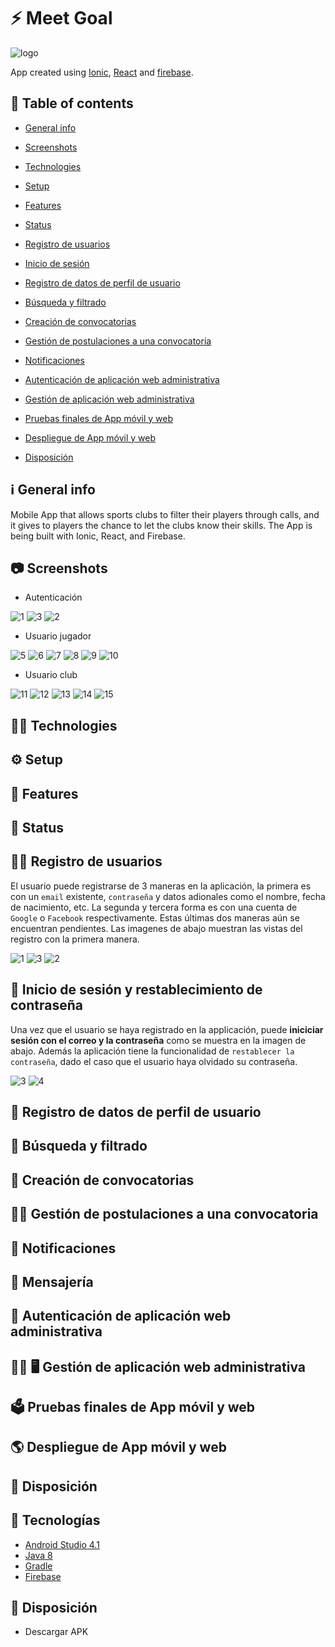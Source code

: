 # :zap: Meet Goal
![logo](https://user-images.githubusercontent.com/56648593/127076823-cba7b816-e329-4a32-a917-c20635c5838e.png)

App created using [Ionic](https://ionicframework.com/), [React](https://reactjs.org/) and [firebase](https://firebase.google.com/docs).

## :page_facing_up: Table of contents


- [General info](#-general-info)
- [Screenshots](#-screenshots)
- [Technologies](#-technologies)
- [Setup](#-setup)
- [Features](#-features)
- [Status](#-status)


- [Registro de usuarios](#-registro-de-usuarios)
- [Inicio de sesión](#-inicio-de-sesión-y-restablecimiento-de-contraseña)
- [Registro de datos de perfil de usuario](#-registro-de-datos-de-perfil-de-usuario)
- [Búsqueda y filtrado](#-búsqueda-y-filtrado)
- [Creación de convocatorias](#-creación-de-convocatorias)
- [Gestión de postulaciones a una convocatoria](#-gestión-de-postulaciones-a-una-convocatoria)
- [Notificaciones](#-notificaciones)
- [Autenticación de aplicación web administrativa](#-autenticación-de-aplicación-web-administrativa)
- [Gestión de aplicación web administrativa](#-%EF%B8%8F-gestión-de-aplicación-web-administrativa)
- [Pruebas finales de App móvil y web](#%EF%B8%8F-pruebas-finales-de-app-móvil-y-web)
- [Despliegue de App móvil y web](#-despliegue-de-app-móvil-y-web)
- [Disposición](#-disposición)

## ℹ️ General info
Mobile App that allows sports clubs to filter their players through calls, and it gives to players the chance to let the clubs know their skills. The App is being built with Ionic, React, and Firebase.
## 📷 Screenshots
 - Autenticación
 
![1](https://user-images.githubusercontent.com/56648593/127067231-9de728a9-ebfc-48c3-aaff-a2cfb04892a4.png) ![3](https://user-images.githubusercontent.com/56648593/127071720-4d8878e5-e1de-4628-896d-6357c1af4fe0.png) ![2](https://user-images.githubusercontent.com/56648593/127067238-def5e220-3a5b-4e7a-8c64-a4cc8df2eacc.png)

 - Usuario jugador
 
 ![5](https://user-images.githubusercontent.com/56648593/127086540-ad7582ce-870c-48c2-8e4f-7addc81c8031.png) ![6](https://user-images.githubusercontent.com/56648593/127086576-835e0cce-af19-4fa7-a658-da301b903854.png) ![7](https://user-images.githubusercontent.com/56648593/127086844-525f018d-b18b-4413-aea4-1f005eaef87d.png) ![8](https://user-images.githubusercontent.com/56648593/127086886-c579c6e1-a0e7-4276-92f9-779396ae5a6b.png) ![9](https://user-images.githubusercontent.com/56648593/127087019-2187cfef-34e3-4191-b91d-b346d1eb9162.png) ![10](https://user-images.githubusercontent.com/56648593/127087060-6e9240f4-ff45-4e42-abb8-2ce00ea21675.png)

 - Usuario club 

![11](https://user-images.githubusercontent.com/56648593/127087471-38690307-adb9-4645-85d8-6e1cab63cf48.png) ![12](https://user-images.githubusercontent.com/56648593/127087548-6d8e0734-0656-4453-bb4b-a71d2841eb94.png) ![13](https://user-images.githubusercontent.com/56648593/127087709-34965d0e-49c8-4d2a-ac99-45dd4c41f709.png) ![14](https://user-images.githubusercontent.com/56648593/127087745-fee06dd9-7a02-4c09-9bbe-41b5a92adcb9.png) ![15](https://user-images.githubusercontent.com/56648593/127087768-743da96d-ae78-4c52-bc34-8404a34a8448.png)

## 👨‍💻 Technologies
## ⚙️ Setup
## 🤖 Features
## 📆 Status

## 👨‍💻 Registro de usuarios
El usuario puede registrarse de 3 maneras en la aplicación, la primera es con un `email` existente, `contraseña` y datos adionales como el nombre, fecha de nacimiento, etc. La segunda y tercera forma es con una cuenta de `Google` o `Facebook` respectivamente. Estas últimas dos maneras aún se encuentran pendientes.
Las imagenes de abajo muestran las vistas del registro con la primera manera.

![1](https://user-images.githubusercontent.com/56648593/127067231-9de728a9-ebfc-48c3-aaff-a2cfb04892a4.png) ![3](https://user-images.githubusercontent.com/56648593/127071720-4d8878e5-e1de-4628-896d-6357c1af4fe0.png) ![2](https://user-images.githubusercontent.com/56648593/127067238-def5e220-3a5b-4e7a-8c64-a4cc8df2eacc.png)

## 📲 Inicio de sesión y restablecimiento de contraseña
Una vez que el usuario se haya registrado en la applicación, puede **iniciciar sesión con el correo y la contraseña** como se muestra en la imagen de abajo. Además la aplicación tiene la funcionalidad de `restablecer la contraseña`, dado el caso que el usuario haya olvidado su contraseña.

![3](https://user-images.githubusercontent.com/56648593/127071720-4d8878e5-e1de-4628-896d-6357c1af4fe0.png) ![4](https://user-images.githubusercontent.com/56648593/127071858-b2fec680-617d-4ab7-8235-282b63770e48.png)


## 💁 Registro de datos de perfil de usuario

## 🔎 Búsqueda y filtrado

## 📂 Creación de convocatorias

## 👨‍💼 Gestión de postulaciones a una convocatoria

## 🔔 Notificaciones

## 📨 Mensajería

## 🔐 Autenticación de aplicación web administrativa

## 👨‍💼 🖥️ Gestión de aplicación web administrativa

## 🗳️ Pruebas finales de App móvil y web

## 🌎 Despliegue de App móvil y web

## 💾 Disposición

## :signal_strength: Tecnologías

- [Android Studio 4.1](https://developer.android.com/)
- [Java 8](https://www.oracle.com/index.html)
- [Gradle](https://gradle.org/)
- [Firebase](https://firebase.google.com/docs)

## :floppy_disk: Disposición

- Descargar APK
